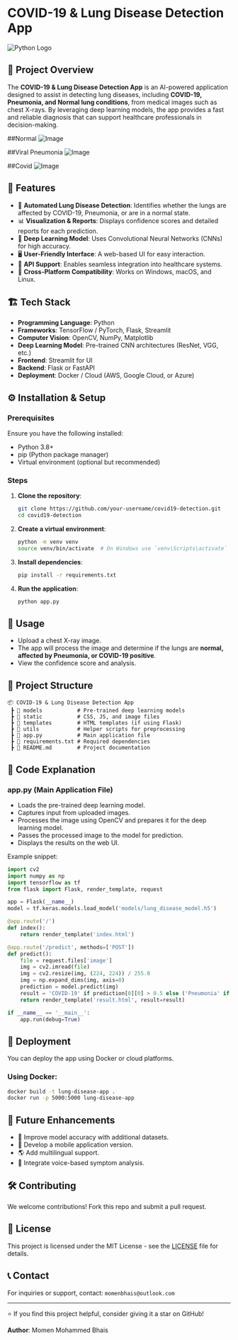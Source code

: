 # COVID-19 & Lung Disease Detection App

![Python Logo](https://www.python.org/static/community_logos/python-logo.png)

## 📌 Project Overview
The **COVID-19 & Lung Disease Detection App** is an AI-powered application designed to assist in detecting lung diseases, including **COVID-19, Pneumonia, and Normal lung conditions**, from medical images such as chest X-rays. By leveraging deep learning models, the app provides a fast and reliable diagnosis that can support healthcare professionals in decision-making.

##Normal
![Image](https://github.com/user-attachments/assets/4104b8b1-4fd4-461f-b526-9004c458672e)

##Viral Pneumonia
![Image](https://github.com/user-attachments/assets/e4551010-f1ff-4af8-836d-2c9ed1b37273)

##Covid
![Image](https://github.com/user-attachments/assets/21cec8a1-342d-48f3-b06c-d5e9aeb7689a)

## 🚀 Features
- 🏥 **Automated Lung Disease Detection**: Identifies whether the lungs are affected by COVID-19, Pneumonia, or are in a normal state.
- 📊 **Visualization & Reports**: Displays confidence scores and detailed reports for each prediction.
- 🧠 **Deep Learning Model**: Uses Convolutional Neural Networks (CNNs) for high accuracy.
- 🖥️ **User-Friendly Interface**: A web-based UI for easy interaction.
- 📡 **API Support**: Enables seamless integration into healthcare systems.
- 🔄 **Cross-Platform Compatibility**: Works on Windows, macOS, and Linux.

## 🏗️ Tech Stack
- **Programming Language**: Python
- **Frameworks**: TensorFlow / PyTorch, Flask, Streamlit
- **Computer Vision**: OpenCV, NumPy, Matplotlib
- **Deep Learning Model**: Pre-trained CNN architectures (ResNet, VGG, etc.)
- **Frontend**: Streamlit for UI
- **Backend**: Flask or FastAPI
- **Deployment**: Docker / Cloud (AWS, Google Cloud, or Azure)

## ⚙️ Installation & Setup
### Prerequisites
Ensure you have the following installed:
- Python 3.8+
- pip (Python package manager)
- Virtual environment (optional but recommended)

### Steps
1. **Clone the repository**:
   ```bash
   git clone https://github.com/your-username/covid19-detection.git
   cd covid19-detection
   ```
2. **Create a virtual environment**:
   ```bash
   python -m venv venv
   source venv/bin/activate  # On Windows use `venv\Scripts\activate`
   ```
3. **Install dependencies**:
   ```bash
   pip install -r requirements.txt
   ```
4. **Run the application**:
   ```bash
   python app.py
   ```

## 🎯 Usage
- Upload a chest X-ray image.
- The app will process the image and determine if the lungs are **normal, affected by Pneumonia, or COVID-19 positive**.
- View the confidence score and analysis.

## 📂 Project Structure
```
📦 COVID-19 & Lung Disease Detection App
 ┣ 📂 models           # Pre-trained deep learning models
 ┣ 📂 static           # CSS, JS, and image files
 ┣ 📂 templates        # HTML templates (if using Flask)
 ┣ 📂 utils            # Helper scripts for preprocessing
 ┣ 📜 app.py           # Main application file
 ┣ 📜 requirements.txt # Required dependencies
 ┣ 📜 README.md        # Project documentation
```

## 🔬 Code Explanation
### app.py (Main Application File)
- Loads the pre-trained deep learning model.
- Captures input from uploaded images.
- Processes the image using OpenCV and prepares it for the deep learning model.
- Passes the processed image to the model for prediction.
- Displays the results on the web UI.

Example snippet:
```python
import cv2
import numpy as np
import tensorflow as tf
from flask import Flask, render_template, request

app = Flask(__name__)
model = tf.keras.models.load_model('models/lung_disease_model.h5')

@app.route('/')
def index():
    return render_template('index.html')

@app.route('/predict', methods=['POST'])
def predict():
    file = request.files['image']
    img = cv2.imread(file)
    img = cv2.resize(img, (224, 224)) / 255.0
    img = np.expand_dims(img, axis=0)
    prediction = model.predict(img)
    result = 'COVID-19' if prediction[0][0] > 0.5 else ('Pneumonia' if prediction[0][1] > 0.5 else 'Normal')
    return render_template('result.html', result=result)

if __name__ == '__main__':
    app.run(debug=True)
```

## 🚀 Deployment
You can deploy the app using Docker or cloud platforms.
### Using Docker:
```bash
docker build -t lung-disease-app .
docker run -p 5000:5000 lung-disease-app
```

## 📌 Future Enhancements
- 🔄 Improve model accuracy with additional datasets.
- 📱 Develop a mobile application version.
- 🌎 Add multilingual support.
- 🎤 Integrate voice-based symptom analysis.

## 🛠️ Contributing
We welcome contributions! Fork this repo and submit a pull request.

## 📜 License
This project is licensed under the MIT License - see the [LICENSE](LICENSE) file for details.

## 📞 Contact
For inquiries or support, contact: `momenbhais@outlook.com`

---
⭐ If you find this project helpful, consider giving it a star on GitHub!

**Author**: Momen Mohammed Bhais
